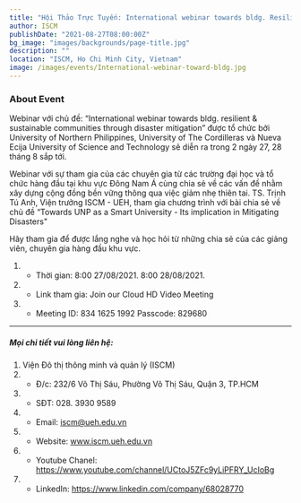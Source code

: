 ```yaml
---
title: "Hội Thảo Trực Tuyến: International webinar towards bldg. Resilient & Sustainable Communities through Disaster Mitigation"
author: ISCM
publishDate: "2021-08-27T08:00:00Z"
bg_image: "images/backgrounds/page-title.jpg"
description: ""
location: "ISCM, Ho Chi Minh City, Vietnam"
image: /images/events/International-webinar-toward-bldg.jpg
---
```


### About Event
<!--StartFragment-->

Webinar với chủ đề: “International webinar towards bldg. resilient & sustainable communities through disaster mitigation” được tổ chức bởi University of Northern Philippines, University of The Cordilleras và Nueva Ecija University of Science and Technology sẽ diễn ra trong 2 ngày 27, 28 tháng 8 sắp tới.

Webinar với sự tham gia của các chuyên gia từ các trường đại học và tổ chức hàng đầu tại khu vực Đông Nam Á cùng chia sẻ về các vấn đề nhằm xây dựng cộng đồng bền vững thông qua việc giảm nhẹ thiên tai. TS. Trịnh Tú Anh, Viện trưởng ISCM - UEH, tham gia chương trình với bài chia sẻ về chủ đề “Towards UNP as a Smart University - Its implication in Mitigating Disasters"

Hãy tham gia để được lắng nghe và học hỏi từ những chia sẻ của các giảng viên, chuyên gia hàng đầu khu vực.

1. * Thời gian: 8:00 27/08/2021.
8:00 28/08/2021.

1. * Link tham gia: Join our Cloud HD Video Meeting
1. * Meeting ID: 834 1625 1992
Passcode: 829680
***
##### Mọi chi tiết vui lòng liên hệ:
1. Viện Đô thị thông minh và quản lý (ISCM)
2. * Đ/c: 232/6 Võ Thị Sáu, Phường Võ Thị Sáu, Quận 3, TP.HCM
3. * SĐT: 028. 3930 9589
4. * Email: iscm@ueh.edu.vn
4. * Website: www.iscm.ueh.edu.vn
5. * Youtube Chanel: https://www.youtube.com/channel/UCtoJ5ZFc9yLiPFRY_UcIoBg
6. * LinkedIn: https://www.linkedin.com/company/68028770

<!--EndFragment-->
